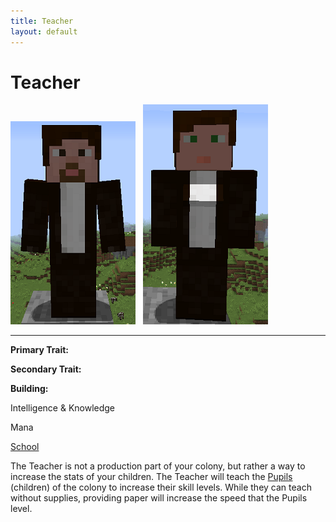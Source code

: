 ```yaml
---
title: Teacher
layout: default
---
```

# Teacher

<div class="infobox box text-center">
<img src="../../assets/images/workers/teacher_m.png" alt="Teacher Male" />&nbsp;&nbsp;&nbsp;<img src="../../assets/images/workers/teacher_f.png" alt="Teacher Female" />
<hr />
  <div class="row section-text text-left">
    <div class="col">
      <p><strong>Primary Trait:</strong></p>
      <p><strong>Secondary Trait:</strong></p>
      <p><strong>Building:</strong></p>
    </div>
    <div class="col">
      <p class="traitp">Intelligence & Knowledge</p>
      <p class="traits">Mana</p>
      <p><a href="../buildings/school">School</a></p>
    </div>
  </div>
</div>

The Teacher is not a production part of your colony, but rather a way to increase the stats of your children. The Teacher will teach the [Pupils](../workers/pupil) (children) of the colony to increase their skill levels. While they can teach without supplies, providing paper will increase the speed that the Pupils level. 
